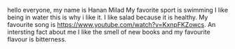 hello everyone,
my name is Hanan Milad 
My favorite sport is swimming I like being in water this is why i like it.
I like salad because it is healthy.
My favourite song is https://www.youtube.com/watch?v=KxnpFKZowcs.
An intersting fact about me I like the smell of new books and my favourite flavour is bitterness.
